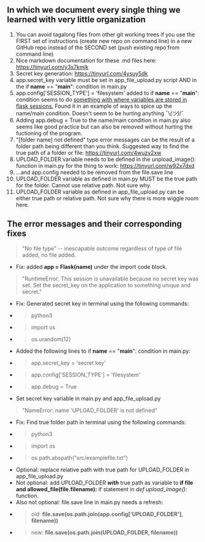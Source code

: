 ## In which we document every single thing we learned with very little organization
1. You can avoid tagalong files from other git working trees if you use the FIRST set of instructions (create new repo on command line) in a new GitHub repo instead of the SECOND set (push existing repo from command line)
2. Nice markdown documentation for these .md files here: https://tinyurl.com/y3s7kmjk
3. Secret key generation: https://tinyurl.com/4ysuy5dk
4. app.secret_key variable must be set in app_file_upload.py script AND in the if __name__ == "__main__": condition in main.py
5. app.config['SESSION_TYPE'] = 'filesystem' added to if __name__ == "__main__": condition seems to do [something with where variables are stored in flask sessions.](https://tinyurl.com/2p9awsuv) Found it in an example of ways to spice up the name/main condition. Doesn't seem to be hurting anything ¯\\_(ツ)_/¯
6. Adding app.debug = True to the name/main condition in main.py also seems like good practice but can also be removed without hurting the fuctioning of the program.
7. "[folder name] not defined" type error messages can be the result of a folder path being different than you think. Suggested way to find the true path of a folder or file: https://tinyurl.com/4wuzy2xw
8. UPLOAD_FOLDER variable needs to be defined in the unpload_image(): function in main.py for the thing to work: https://tinyurl.com/w92x7dxd
9. ...and app.config needed to be removed from the file.save line 
10. UPLOAD_FOLDER variable as defined in main.py MUST be the true path for the folder. Cannot use relative path. Not sure why.
11. UPLOAD_FOLDER variable as defined in app_file_upload.py can be either true path or relative path. Not sure why there is more wiggle room here.


## The error messages and their corresponding fixes
> "No file type" -- inescapable outcome regardless of type of file added, no file added.
- Fix: added **app = Flask(__name__)** under the import code block.
> "RuntimeError: This session is unavailable because no secret key was set. Set the secret_key on the application to something unique and secret."
- Fix: Generated secret key in terminal using the following commands:
- >python3
- >import os
- >os.urandom(12)
- Added the following lines to if __name__ == "__main__": condition in main.py:
- >app.secret_key = 'secret key'
- >app.config['SESSION_TYPE'] = 'filesystem'
- >app.debug = True
- Set secret key variable in main.py and app_file_upload.py
> "NameError: name 'UPLOAD_FOLDER' is not defined" 
- Fix: Find true folder path in terminal using the following commands:
- >python3
- >import os
- >os.path.abspath("src/examplefile.txt")
- Optional: replace relative path with true path for UPLOAD_FOLDER in app_file_upload.py
- Not optional: add UPLOAD_FOLDER _**with**_ true path as variable to **if file and allowed_file(file.filename):** if statement in _def upload_image():_ function.  
- Also not optional: file.save line in main.py needs a refresh:
- > old: **file.save(os.path.join(app.config['UPLOAD_FOLDER'], filename))**
- > new: **file.save(os.path.join(UPLOAD_FOLDER, filename))**